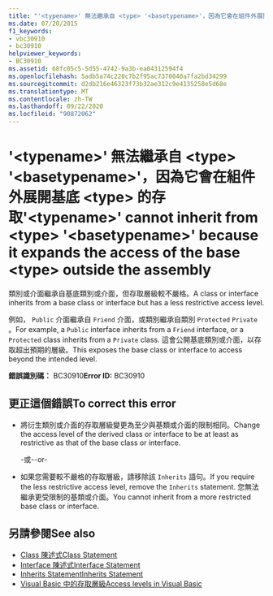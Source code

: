 ```yaml
---
title: "'<typename>' 無法繼承自 <type> '<basetypename>'，因為它會在組件外展開基底 <type> 的存取"
ms.date: 07/20/2015
f1_keywords:
- vbc30910
- bc30910
helpviewer_keywords:
- BC30910
ms.assetid: 68fc05c5-5d55-4742-9a3b-ea04312594f4
ms.openlocfilehash: 5adb5a74c220c7b2f95ac7370040a7fa2bd34299
ms.sourcegitcommit: d2db216e46323f73b32ae312c9e4135258e5d68e
ms.translationtype: MT
ms.contentlocale: zh-TW
ms.lasthandoff: 09/22/2020
ms.locfileid: "90872062"
---
```

# <a name="typename-cannot-inherit-from-type-basetypename-because-it-expands-the-access-of-the-base-type-outside-the-assembly"></a><span data-ttu-id="28e0d-102">'\<typename>' 無法繼承自 \<type> '\<basetypename>'，因為它會在組件外展開基底 \<type> 的存取</span><span class="sxs-lookup"><span data-stu-id="28e0d-102">'\<typename>' cannot inherit from \<type> '\<basetypename>' because it expands the access of the base \<type> outside the assembly</span></span>

<span data-ttu-id="28e0d-103">類別或介面繼承自基底類別或介面，但存取層級較不嚴格。</span><span class="sxs-lookup"><span data-stu-id="28e0d-103">A class or interface inherits from a base class or interface but has a less restrictive access level.</span></span>  
  
 <span data-ttu-id="28e0d-104">例如， `Public` 介面繼承自 `Friend` 介面，或類別繼承自類別 `Protected` `Private` 。</span><span class="sxs-lookup"><span data-stu-id="28e0d-104">For example, a `Public` interface inherits from a `Friend` interface, or a `Protected` class inherits from a `Private` class.</span></span> <span data-ttu-id="28e0d-105">這會公開基底類別或介面，以存取超出預期的層級。</span><span class="sxs-lookup"><span data-stu-id="28e0d-105">This exposes the base class or interface to access beyond the intended level.</span></span>  
  
 <span data-ttu-id="28e0d-106">**錯誤識別碼：** BC30910</span><span class="sxs-lookup"><span data-stu-id="28e0d-106">**Error ID:** BC30910</span></span>  
  
## <a name="to-correct-this-error"></a><span data-ttu-id="28e0d-107">更正這個錯誤</span><span class="sxs-lookup"><span data-stu-id="28e0d-107">To correct this error</span></span>  
  
- <span data-ttu-id="28e0d-108">將衍生類別或介面的存取層級變更為至少與基類或介面的限制相同。</span><span class="sxs-lookup"><span data-stu-id="28e0d-108">Change the access level of the derived class or interface to be at least as restrictive as that of the base class or interface.</span></span>  
  
     <span data-ttu-id="28e0d-109">-或-</span><span class="sxs-lookup"><span data-stu-id="28e0d-109">-or-</span></span>  
  
- <span data-ttu-id="28e0d-110">如果您需要較不嚴格的存取層級，請移除該 `Inherits` 語句。</span><span class="sxs-lookup"><span data-stu-id="28e0d-110">If you require the less restrictive access level, remove the `Inherits` statement.</span></span> <span data-ttu-id="28e0d-111">您無法繼承更受限制的基類或介面。</span><span class="sxs-lookup"><span data-stu-id="28e0d-111">You cannot inherit from a more restricted base class or interface.</span></span>  
  
## <a name="see-also"></a><span data-ttu-id="28e0d-112">另請參閱</span><span class="sxs-lookup"><span data-stu-id="28e0d-112">See also</span></span>

- [<span data-ttu-id="28e0d-113">Class 陳述式</span><span class="sxs-lookup"><span data-stu-id="28e0d-113">Class Statement</span></span>](../statements/class-statement.md)
- [<span data-ttu-id="28e0d-114">Interface 陳述式</span><span class="sxs-lookup"><span data-stu-id="28e0d-114">Interface Statement</span></span>](../statements/interface-statement.md)
- [<span data-ttu-id="28e0d-115">Inherits Statement</span><span class="sxs-lookup"><span data-stu-id="28e0d-115">Inherits Statement</span></span>](../statements/inherits-statement.md)
- [<span data-ttu-id="28e0d-116">Visual Basic 中的存取層級</span><span class="sxs-lookup"><span data-stu-id="28e0d-116">Access levels in Visual Basic</span></span>](../../programming-guide/language-features/declared-elements/access-levels.md)
